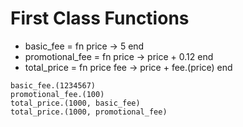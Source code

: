 # First Class Functions

- basic_fee = fn price -> 5 end
- promotional_fee = fn price -> price + 0.12 end
- total_price = fn price fee -> price + fee.(price) end

```
basic_fee.(1234567)
promotional_fee.(100)
total_price.(1000, basic_fee)
total_price.(1000, promotional_fee)
```